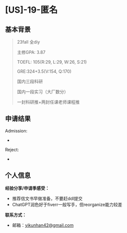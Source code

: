# \[US\]-19-匿名 

## 基本背景

>23fall 全diy
>
>主修GPA: 3.87
>
>TOEFL: 105(R:29, L:29, W:26, S:21)
>
>GRE:324+3.5(V:154, Q:170)
>
>国内三段科研
>
>国内一段实习（大厂数分）
>
>一封科研推+两封任课老师课程推

## 申请结果

Admission:

+ 



Reject:

+ 



## 个人信息

**经验分享/申请季感受：**

+ 推荐信文书早做准备，不要赶ddl提交
+ ChatGPT润色好于fiverr一般写手，但reorganize能力较差

**联系方式：**

+ 邮箱：yikunhan42@gmail.com